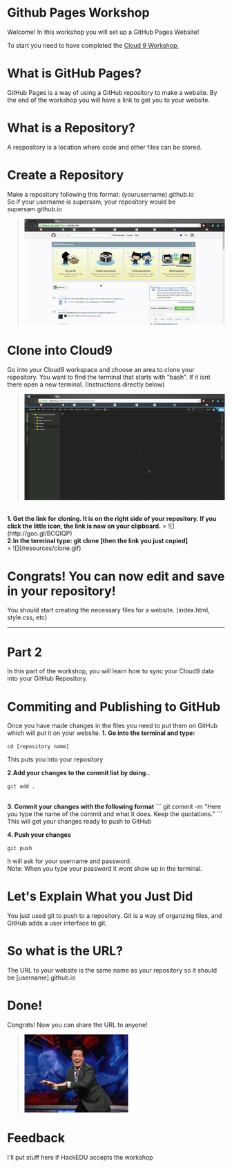 # Github Pages Workshop

Welcome! In this workshop you will set up a GitHub Pages Website!

To start you need to have completed the <a href="https://github.com/hackedu/hackedu/tree/master/workshops/contrib/cloud9">Cloud 9 Workshop.</a>

# What is GitHub Pages?
GitHub Pages is a way of using a GitHub repository to make a website.
By the end of the workshop you will have a link to get you to your website.

# What is a Repository?
A respository is a location where code and other files can be stored.
# Create a Repository
Make a repository following this format:
(yourusername).github.io
<br>
So if your username is supersam, your repository would be supersam.github.io
> ![](/resources/createrepo.gif)

# Clone into Cloud9
Go into your Cloud9 workspace and choose an area to clone your repository. You want to find the terminal that starts with "bash". If it isnt there open a new terminal. (Instructions directly below)
<br>
> ![](/resources/openterm.gif)

<br>
<b>1. Get the link for cloning. It is on the right side of your repository. If you click the little icon, the link is now on your clipboard.</b>
> ![](http://goo.gl/BCQIQP)

<br>
<b>2.In the terminal type: git clone [then the link you just copied]</b> 
<br>
> ![](/resources/clone.gif)
<br>

# Congrats! You can now edit and save in your repository!
You should start creating the necessary files for a website. (index.html, style.css, etc)
<hr>

# Part 2
In this part of the workshop, you will learn how to sync your Cloud9 data into your GitHub Repository.

# Commiting and Publishing to GitHub
Once you have made changes in the files you need to put them on GitHub which will put it on your website.
 <b> 1. Go into the terminal and type: </b>
 ```
 cd [repository name]
 ```
 
 This puts you into your repository
 <br>
 
 <b> 2.Add your changes to the commit list by doing.. </b>
 ```
 git add .
 ```
 <br>
 <b> 3. Commit your changes with the following format </b>
  ```
  git commit -m "Here you type the name of the commit and what it does. Keep the quotations."
  ```
  This will get your changes ready to push to GitHub
  <br>
  
  <b>4. Push your changes</b>
  ```
  git push
  ```
  It will ask for your username and password. <br>
  Note: When you type your password it wont show up in the terminal.
  
# Let's Explain What you Just Did
  You just used git to push to a repository. Git is a way of organzing files, and GitHub adds a user interface to git.

# So what is the URL?
The URL to your website is the same name as your repository so it should be [username].github.io

# Done!

Congrats! Now you can share the URL to anyone!


> ![](resources/celebrate.gif)

# Feedback
I'll put stuff here if HackEDU accepts the workshop
